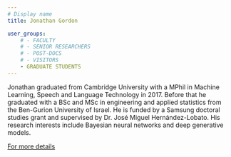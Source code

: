 ```yaml
---
# Display name
title: Jonathan Gordon

user_groups:
    # - FACULTY
    # - SENIOR RESEARCHERS
    # - POST-DOCS
    # - VISITORS
    - GRADUATE STUDENTS
---
```


Jonathan graduated from Cambridge University with a MPhil in Machine Learning, Speech and Language Technology in 2017. Before that he graduated with a BSc and MSc in engineering and applied statistics from the Ben-Gurion University of Israel. He is funded by a Samsung doctoral studies grant and supervised by Dr. José Miguel Hernández-Lobato. His research interests include Bayesian neural networks and deep generative models.


[For more details](https://gordonjo.github.io/)
